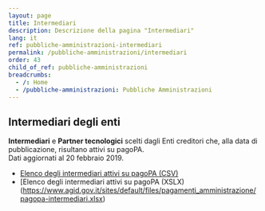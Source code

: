 ```yaml
---
layout: page
title: Intermediari
description: Descrizione della pagina "Intermediari"
lang: it
ref: pubbliche-amministrazioni-intermediari
permalink: /pubbliche-amministrazioni/intermediari
order: 43
child_of_ref: pubbliche-amministrazioni
breadcrumbs:
  - /: Home
  - /pubbliche-amministrazioni: Pubbliche Amministrazioni
---
```


## Intermediari degli enti

**Intermediari** e **Partner tecnologici** scelti dagli Enti creditori che, alla data di pubblicazione, risultano attivi su pagoPA.  
Dati aggiornati al 20 febbraio 2019.  
* [Elenco degli intermediari attivi su pagoPA (CSV)](https://www.agid.gov.it/sites/default/files/pagamenti_amministrazione/pagopa-intermediari.csv)
* [Elenco degli intermediari attivi su pagoPA (XSLX)(https://www.agid.gov.it/sites/default/files/pagamenti_amministrazione/pagopa-intermediari.xlsx)

